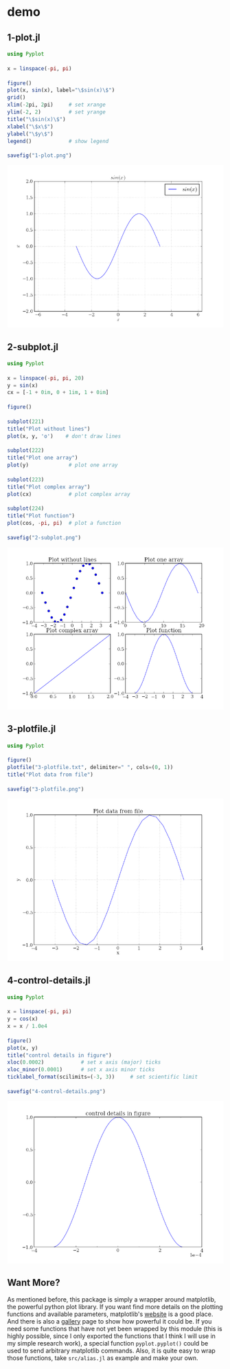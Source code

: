 # demo

## 1-plot.jl

```julia
using Pyplot

x = linspace(-pi, pi)

figure()
plot(x, sin(x), label="\$sin(x)\$")
grid()
xlim(-2pi, 2pi)     # set xrange
ylim(-2, 2)         # set yrange
title("\$sin(x)\$")
xlabel("\$x\$")
ylabel("\$y\$")
legend()            # show legend

savefig("1-plot.png")
```

![1-plot.png](1-plot.png)

## 2-subplot.jl

```julia
using Pyplot

x = linspace(-pi, pi, 20)
y = sin(x)
cx = [-1 + 0im, 0 + 1im, 1 + 0im]

figure()

subplot(221)
title("Plot without lines")
plot(x, y, 'o')    # don't draw lines

subplot(222)
title("Plot one array")
plot(y)             # plot one array

subplot(223)
title("Plot complex array")
plot(cx)            # plot complex array

subplot(224)
title("Plot function")
plot(cos, -pi, pi)  # plot a function

savefig("2-subplot.png")
```

![2-subplot.png](2-subplot.png)

## 3-plotfile.jl

```julia
using Pyplot

figure()
plotfile("3-plotfile.txt", delimiter=" ", cols=(0, 1))
title("Plot data from file")

savefig("3-plotfile.png")
```

![3-plotfile.png](3-plotfile.png)

## 4-control-details.jl

```julia
using Pyplot

x = linspace(-pi, pi)
y = cos(x)
x = x / 1.0e4

figure()
plot(x, y)
title("control details in figure")
xloc(0.0002)            # set x axis (major) ticks
xloc_minor(0.0001)      # set x axis minor ticks
ticklabel_format(scilimits=(-3, 3))     # set scientific limit

savefig("4-control-details.png")
```

![4-control-details.png](4-control-details.png)

## Want More?

As mentioned before, this package is simply a wrapper around matplotlib,
the powerful python plot library. If you want find more details on the
plotting functions and available parameters, matplotlib's [website][mpl]
is a good place. And there is also a [gallery][] page to show how
powerful it could be. If you need some functions that have not yet been
wrapped by this module (this is highly possible, since I only exported
the functions that I think I will use in my simple research work), a
special function `pyplot.pyplot()` could be used to send arbitrary
matplotlib commands.  Also, it is quite easy to wrap those functions,
take `src/alias.jl` as example and make your own.

[mpl]: http://matplotlib.org/
[gallery]: http://matplotlib.org/gallery.html
